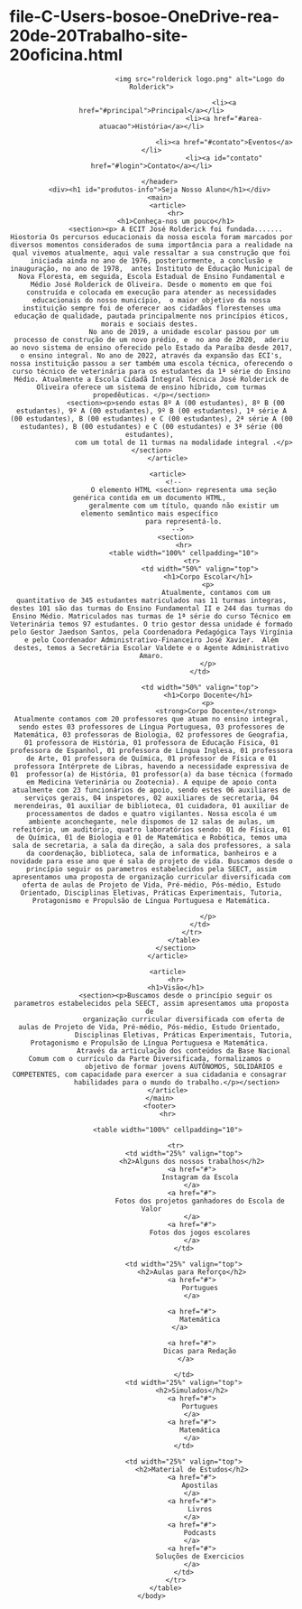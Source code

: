 # file-C-Users-bosoe-OneDrive-rea-20de-20Trabalho-site-20oficina.html
<!DOCTYPE html>

<html lang="pt-br">
    <head>
        <link  rel="stylesheet" type="text/css" href="style.css">
        <link rel="icon" href="img/sebrae.png">
        <meta charset="UTF-8">
        <meta http-equiv="X-UA-Compatible" content="IE=edge">
        <meta name="viewport" content="width=device-width, initial-scale=1.0">
        <title> oficina Desenvolvimento Web: CRIE SITES DO ZERO </title>
    </head>
    <body>
        <header>

                            <img src="rolderick logo.png" alt="Logo do Rolderick">
                        
                                        <li><a href="#principal">Principal</a></li>
                                        <li><a href="#area-atuacao">História</a></li>
                            
                                        <li><a href="#contato">Eventos</a></li>
                                        <li><a id="contato" href="#login">Contato</a></li>
            
        </header>
        <div><h1 id="produtos-info">Seja Nosso Aluno</h1></div>
        <main>
            <article>
                <hr>
                <h1>Conheça-nos um pouco</h1>
                <section><p> A ECIT José Rolderick foi fundada....... Hiostoria Os percursos educacionais da nossa escola foram marcados por diversos momentos considerados de suma importância para a realidade na qual vivemos atualmente, aqui vale ressaltar a sua construção que foi iniciada ainda no ano de 1976, posteriormente, a conclusão e inauguração, no ano de 1978,  antes Instituto de Educação Municipal de Nova Floresta, em seguida, Escola Estadual de Ensino Fundamental e Médio José Rolderick de Oliveira. Desde o momento em que foi construída e colocada em execução para atender as necessidades educacionais do nosso município,  o maior objetivo da nossa instituição sempre foi de oferecer aos cidadãos florestenses uma educação de qualidade, pautada principalmente nos princípios éticos, morais e sociais destes. 
                    No ano de 2019, a unidade escolar passou por um processo de construção de um novo prédio, e  no ano de 2020,  aderiu ao novo sistema de ensino oferecido pelo Estado da Paraíba desde 2017, o ensino integral. No ano de 2022, através da expansão das ECI's, nossa instituição passou a ser também uma escola técnica, oferecendo o curso técnico de veterinária para os estudantes da 1ª série do Ensino Médio. Atualmente a Escola Cidadã Integral Técnica José Rolderick de Oliveira oferece um sistema de ensino híbrido, com turmas propedêuticas. </p></section>
                <section><p>sendo estas 8º A (00 estudantes), 8º B (00 estudantes), 9º A (00 estudantes), 9º B (00 estudantes), 1ª série A (00 estudantes), B (00 estudantes) e C (00 estudantes), 2ª série A (00 estudantes), B (00 estudantes) e C (00 estudantes) e 3ª série (00 estudantes), 
                    com um total de 11 turmas na modalidade integral .</p></section>
            </article>
    
            <article>
                <!-- 
                    O elemento HTML <section> representa uma seção genérica contida em um documento HTML, 
                    geralmente com um título, quando não existir um elemento semântico mais específico 
                    para representá-lo.
                 -->
                <section>
                    <hr>
                    <table width="100%" cellpadding="10">
                        <tr>
                            <td width="50%" valign="top">
                                <h1>Corpo Escolar</h1>
                                <p>
                                    Atualmente, contamos com um quantitativo de 345 estudantes matriculados nas 11 turmas integras, destes 101 são das turmas do Ensino Fundamental II e 244 das turmas do Ensino Médio. Matriculados nas turmas de 1ª série do curso Técnico em Veterinária temos 97 estudantes. O trio gestor dessa unidade é formado pelo Gestor Jaedson Santos, pela Coordenadora Pedagógica Tays Virgínia e pelo Coordenador Administrativo-Financeiro José Xavier.  Além destes, temos a Secretária Escolar Valdete e o Agente Administrativo Amaro.
                                </p>
                            </td>
                            
                            <td width="50%" valign="top">
                                <h1>Corpo Docente</h1>
                                <p>
                                    <strong>Corpo Docente</strong> Atualmente contamos com 20 professores que atuam no ensino integral, sendo estes 03 professores de Língua Portuguesa, 03 professores de Matemática, 03 professoras de Biologia, 02 professores de Geografia, 01 professora de História, 01 professora de Educação Física, 01 professora de Espanhol, 01 professora de Língua Inglesa, 01 professora de Arte, 01 professora de Química, 01 professor de Física e 01 professora Intérprete de Libras, havendo a necessidade expressiva de 01  professor(a) de História, 01 professor(a) da base técnica (formado em Medicina Veterinária ou Zootecnia). A equipe de apoio conta atualmente com 23 funcionários de apoio, sendo estes 06 auxiliares de serviços gerais, 04 inspetores, 02 auxiliares de secretaria, 04 merendeiras, 01 auxiliar de biblioteca, 01 cuidadora, 01 auxiliar de processamentos de dados e quatro vigilantes. Nossa escola é um ambiente aconchegante, nele dispomos de 12 salas de aulas, um refeitório, um auditório, quatro laboratórios sendo: 01 de Física, 01 de Química, 01 de Biologia e 01 de Matemática e Robótica, temos uma sala de secretaria, a sala da direção, a sala dos professores, a sala da coordenação, biblioteca, sala de informatica, banheiros e a novidade para esse ano que é sala de projeto de vida. Buscamos desde o princípio seguir os parametros estabelecidos pela SEECT, assim apresentamos uma proposta de organização curricular diversificada com oferta de aulas de Projeto de Vida, Pré-médio, Pós-médio, Estudo Orientado, Disciplinas Eletivas, Práticas Experimentais, Tutoria, Protagonismo e Propulsão de Língua Portuguesa e Matemática.
                                    
                                </p>
                            </td>
                        </tr>
                    </table>
                </section>
            </article>
    
            <article>
                <hr>
                <h1>Visão</h1>
                <section><p>Buscamos desde o princípio seguir os parametros estabelecidos pela SEECT, assim apresentamos uma proposta de 
                    organização curricular diversificada com oferta de aulas de Projeto de Vida, Pré-médio, Pós-médio, Estudo Orientado, 
                    Disciplinas Eletivas, Práticas Experimentais, Tutoria, Protagonismo e Propulsão de Língua Portuguesa e Matemática. 
                    Através da articulação dos conteúdos da Base Nacional Comum com o currículo da Parte Diversificada, formalizamos o 
                    objetivo de formar jovens AUTÔNOMOS, SOLIDÁRIOS e COMPETENTES, com capacidade para exercer a sua cidadania e consagrar 
                    habilidades para o mundo do trabalho.</p></section>                
            </article>
        </main>
        <footer>
            <hr>
            
            <table width="100%" cellpadding="10">
                
                <tr>
                    <td width="25%" valign="top">
                        <h2>Alguns dos nossos trabalhos</h2>
                        <a href="#">
                            Instagram da Escola
                        </a>
                        <a href="#">
                            Fotos dos projetos ganhadores do Escola de Valor
                        </a>
                        <a href="#">
                            Fotos dos jogos escolares
                        </a>
                    </td>
                    
                    <td width="25%" valign="top">
                        <h2>Aulas para Reforço</h2>
                        <a href="#">
                            Portugues
                        </a>
                        
                        <a href="#">
                            Matemática
                        </a>      
                        
                        <a href="#">
                            Dicas para Redação
                        </a>   
    
                    </td>
                    <td width="25%" valign="top">
                        <h2>Simulados</h2>
                        <a href="#">
                            Portugues
                        </a>
                        <a href="#">
                            Matemática
                        </a>
                    </td>
                    
                    <td width="25%" valign="top">
                        <h2>Material de Estudos</h2>
                        <a href="#">
                            Apostilas
                        </a>
                        <a href="#">
                            Livros
                        </a>
                        <a href="#">
                            Podcasts
                        </a>
                        <a href="#">
                            Soluções de Exercicios
                        </a>
                    </td>
                </tr>
            </table> 
    </body>
    
</html>
 
